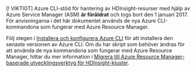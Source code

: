 [! VIKTIGT] Azure CLI-stöd för hantering av HDInsight-resurser med hjälp av Azure Service Manager (ASM) **är föråldrat** och togs bort den 1 januari 2017. För anvisningarna i det här dokumentet används de nya Azure CLI-kommandona som fungerar med Azure Resource Manager.

Följ stegen i [Installera och konfigurera Azure CLI](../articles/cli-install-nodejs.md) för att installera den senaste versionen av Azure CLI. Om du har skript som behöver ändras för att använda de nya kommandona som fungerar med Azure Resource Manager, hittar du mer information i [Migrera till Azure Resource Manager-baserade utvecklingsverktyg för HDInsight-kluster](../articles/hdinsight/hdinsight-hadoop-development-using-azure-resource-manager.md).


